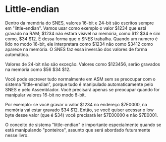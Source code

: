 # Little-endian

Dentro da memória do SNES, valores 16-bit e 24-bit são escritos sempre em "little-endian". Vamos usar como exemplo o valor $1234 que está gravado na RAM; $1234 não estará visível na memória, como $12 $34  e sim como, $34 $12. É dessa forma que o SNES trabalha. Quando um numero é lido no modo 16-bit, ele interpretara como $1234 não como $3412 como aparece na memória. O SNES faz essa inversão dos valores de forma automática.

Valores de 24-bit não são exceção. Valores como $123456, serão gravados na memória como $56 $34 $12.

Você pode escrever tudo normalmente em ASM sem se preocupar com o sistema "little-endian", porque tudo é manipulado automaticamente pelo SNES e pelo Assemblador. Você precisará apenas se preocupar quando for manipular valores 16-bit no modo 8-bit.

Por exemplo: se você gravar o valor $1234 no endereço $7E0000, na memória vai estar gravado $34 $12. Então, se você quiser acessar o low byte desse valor \(que é $34\) você precisará ler $7E00000 e não $7E0001.

O conceito de sistema "little-endian" é importante especialmente quando se está manipulando "ponteiros", assunto que será abordado futuramente nesse livro.

